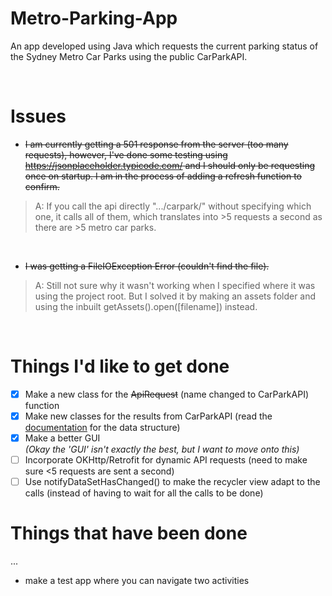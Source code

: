
# Metro-Parking-App
 
 An app developed using Java which requests the current parking status of the Sydney Metro Car Parks using the public CarParkAPI.
 
 <br>
 
# Issues
- ~~I am currently getting a 501 response from the server (too many requests), however, I've done some testing using https://jsonplaceholder.typicode.com/ and I should only be requesting once on startup. I am in the process of adding a refresh function to confirm.~~
> A: If you call the api directly ".../carpark/" without specifying which one, it calls all of them, which translates into >5 requests a second as there are >5 metro car parks.

<br>

- ~~I was getting a FileIOException Error (couldn't find the file).~~
> A: Still not sure why it wasn't working when I specified where it was using the project root. But I solved it by making an assets folder and using the inbuilt getAssets().open([filename]) instead.

<br>

# Things I'd like to get done
- [X] Make a new class for the ~~ApiRequest~~ (name changed to CarParkAPI) function 
- [X] Make new classes for the results from CarParkAPI (read the [documentation]([url](https://opendata.transport.nsw.gov.au/dataset/car-park-api)) for the data structure)
- [X] Make a better GUI <br>
_(Okay the 'GUI' isn't exactly the best, but I want to move onto this)_
- [ ] Incorporate OKHttp/Retrofit for dynamic API requests (need to make sure <5 requests are sent a second)
- [ ] Use notifyDataSetHasChanged() to make the recycler view adapt to the calls (instead of having to wait for all the calls to be done)

# Things that have been done
...
* make a test app where you can navigate two activities

